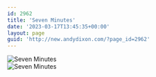 ```yaml
---
id: 2962
title: 'Seven Minutes'
date: '2023-03-17T13:45:35+00:00'
layout: page
guid: 'http://new.andydixon.com/?page_id=2962'
---
```


![Seven Minutes](https://i0.wp.com/assets.g8x2.ldn.idrivee2-23.com/posters/Seven%20Minutes%2001.jpg?w=1200&ssl=1 "Seven Minutes")  
![Seven Minutes](https://i0.wp.com/assets.g8x2.ldn.idrivee2-23.com/posters/Seven%20Minutes%2002.jpg?w=1200&ssl=1 "Seven Minutes")